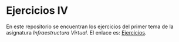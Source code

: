 # Ejercicios IV
En este repositorio se encuentran los ejercicios del primer tema de la asignatura *Infraestructura Virtual*. El enlace es: [Ejercicios](https://mirismr.github.io/ejerciciosIV/).
